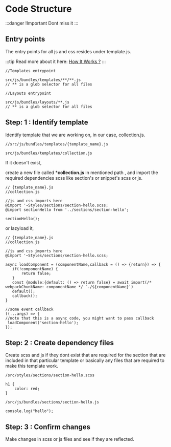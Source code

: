 # Code Structure


:::danger !Important
 Dont miss it 
:::

## Entry points

 The entry points for all js and css resides under template.js.

 :::tip
 Read more about it here: <a class= "underline" href="./how-does-it-work">How It Works ?</a>
 :::
``` 
//Templates entrypoint

src/js/bundles/templates/**/**.js 
// ** is a glob selector for all files

```

``` 
//Layouts entrypoint

src/js/bundles/layouts/**.js 
// ** is a glob selector for all files

```

<div class="block-space"></div>

## Step: 1 : Identify template 

Identify template that we are working on, in our case, collection.js.

```
//src/js/bundles/templates/{template_name}.js

src/js/bundles/templates/collection.js
```

If it doesn't exist, 

create a new file called ***collection.js** in mentioned path ,
and import the required dependencies scss like section's or snippet's scss or js.

```
// {template_name}.js
//collection.js

//js and css imports here
@import '~Styles/sections/section-hello.scss;
@import sectionHello from '../sections/section-hello';

sectionHello();

```

or lazyload it,

```
// {template_name}.js
//collection.js

//js and css imports here
@import '~Styles/sections/section-hello.scss;

async loadComponent = (componentName,callback = () => {return}) => {
   if(!componentName) {
       return false;
   } 
   const {module:{default: () => return false} = await import(/* webpackChunkName: componentName */ `./${componentName}`)
   default();
   callback();
}

//some event callback
((...args) => {
//note that this is a async code, you might want to pass callback
 loadComponent('section-hello');
});

```
<div class="block-space"></div>


## Step: 2 : Create dependency files

Create scss and js if they dont exist that are required for the section that are included in that particular template or basically any files that are required
to make this template work.

```
/src/styles/sections/section-hello.scss

h1 {
    color: red;
}

```

```
/src/js/bundles/sections/section-hello.js

console.log("hello");

```
<div class="block-space"></div>


## Step: 3 : Confirm changes 
Make changes in scss or js files and see if they are reflected.



